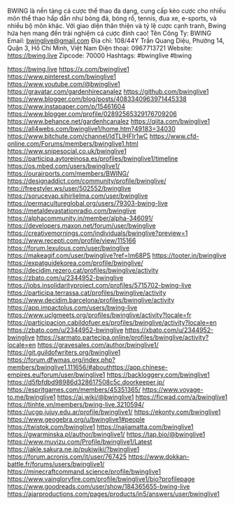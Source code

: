 BWING là nền tảng cá cược thể thao đa dạng, cung cấp kèo cược cho nhiều môn thể thao hấp dẫn như bóng đá, bóng rổ, tennis, đua xe, e-sports, và nhiều bộ môn khác. Với giao diện thân thiện và tỷ lệ cược cạnh tranh, Bwing hứa hẹn mang đến trải nghiệm cá cược đỉnh cao! 
Tên Công Ty: BWING 
Email: bwinglive@gmail.com 
Địa chỉ: 108/44Y Trần Quang Diệu, Phường 14, Quận 3, Hồ Chí Minh, Việt Nam 
Điện thoại: 0967713721 
Website: https://bwing.live
Zipcode: 70000 
Hashtags: #bwinglive #bwing

https://bwing.live
https://x.com/bwinglive1
https://www.pinterest.com/bwinglive1
https://www.youtube.com/@bwinglive1
https://gravatar.com/gardenhirecanalez
https://github.com/bwinglive1
https://www.blogger.com/blog/posts/4083340963971445338
https://www.instapaper.com/p/15461604
https://www.blogger.com/profile/02892565329176709206
https://www.behance.net/gardenhcanalez
https://qiita.com/bwinglive1
https://all4webs.com/bwinglive1/home.htm?49183=34030
https://www.bitchute.com/channel/IdTLIHFIr1wC
https://www.cfd-online.com/Forums/members/bwinglive1.html
https://www.snipesocial.co.uk/bwinglive1
https://participa.aytoreinosa.es/profiles/bwinglive1/timeline
https://os.mbed.com/users/bwinglive1/
https://ourairports.com/members/BWING/
https://designaddict.com/community/profile/bwinglive/
http://freestyler.ws/user/502552/bwinglive
https://sorucevap.sihirlielma.com/user/bwinglive
https://permacultureglobal.org/users/79303-bwing-live
https://metaldevastationradio.com/bwinglive
https://alphacommunity.in/member/alpha-346091/
https://developers.maxon.net/forum/user/bwinglive
https://creativemornings.com/individuals/bwinglive?preview=1
https://www.recepti.com/profile/view/115166
https://forum.lexulous.com/user/bwinglive
https://makeagif.com/user/bwinglive?ref=Im68PS
https://tooter.in/bwinglive
https://expatguidekorea.com/profile/bwinglive/
https://decidim.rezero.cat/profiles/bwinglive/activity
https://zbato.com/u/2344952-bwinglive
https://jobs.insolidarityproject.com/profiles/5715702-bwing-live
https://participa.terrassa.cat/profiles/bwinglive/activity
https://www.decidim.barcelona/profiles/bwinglive/activity
https://app.impactplus.com/users/bwing-live
https://www.uclgmeets.org/profiles/bwinglive/activity?locale=fr
https://participacion.cabildofuer.es/profiles/bwinglive/activity?locale=en
https://zbato.com/u/2344952-bwinglive
https://xbato.com/u/2344952-bwinglive
https://sarmato.partecipa.online/profiles/bwinglive/activity?locale=en
https://gravesales.com/author/bwinglive1/
https://git.guildofwriters.org/bwinglive1
https://forum.dfwmas.org/index.php?members/bwinglive1.111656/#abouthttps://app.chinese-empires.eu/forum/user/bwinglive1
https://backloggery.com/bwinglive1
https://d5fbfdbd98986d328617508c5c.doorkeeper.jp/
https://espritgames.com/members/45351365/
https://www.voyage-to.me/bwinglive1
https://ai.wiki/@bwinglive1
https://ficwad.com/a/bwinglive1
https://tinhte.vn/members/bwing-live.3210594/
https://ucgp.jujuy.edu.ar/profile/bwinglive1/
https://ekonty.com/bwinglive1
https://www.geogebra.org/u/bwinglive1#people
https://twistok.com/bwinglive1
https://naijamatta.com/bwinglive1
https://gwarminska.pl/author/bwinglive1/
https://tap.bio/@bwinglive1
https://www.muvizu.com/Profile/bwinglive1/Latest
https://jakle.sakura.ne.jp/pukiwiki/?bwinglive1
https://forum.acronis.com/it/user/767425
https://www.dokkan-battle.fr/forums/users/bwinglive1/
https://minecraftcommand.science/profile/bwinglive1
https://www.vaingloryfire.com/profile/bwinglive1/bio?profilepage
https://www.goodreads.com/user/show/184365655-bwing-live
https://ajarproductions.com/pages/products/in5/answers/user/bwinglive1
